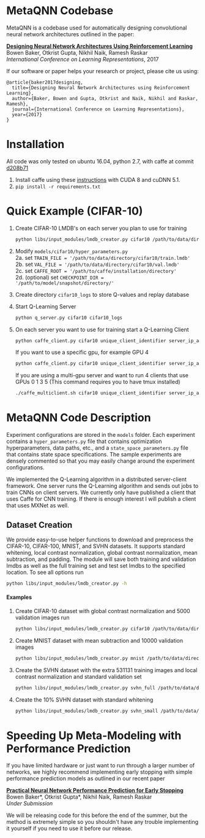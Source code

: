 MetaQNN Codebase
========

MetaQNN is a codebase used for automatically designing convolutional neural network architectures outlined in the paper: 

**[Designing Neural Network Architectures Using Reinforcement Learning](https://arxiv.org/pdf/1611.02167.pdf)**   
Bowen Baker, Otkrist Gupta, Nikhil Naik, Ramesh Raskar  
*International Conference on Learning Representations*, 2017

If our software or paper helps your research or project, please cite us using:

    @article{baker2017designing,
      title={Designing Neural Network Architectures using Reinforcement Learning},
      author={Baker, Bowen and Gupta, Otkrist and Naik, Nikhil and Raskar, Ramesh},
      journal={International Conference on Learning Representations},
      year={2017}
    }

# Installation
All code was only tested on ubuntu 16.04, python 2.7, with caffe at commit [d208b71](https://github.com/BVLC/caffe/tree/d208b714abb8425f1b96793e04508ad21724ae3f)

1. Install caffe using these [instructions](https://github.com/BVLC/caffe/wiki/Ubuntu-16.04-or-15.10-Installation-Guide) with CUDA 8 and cuDNN 5.1.
2. ```pip install -r requirements.txt```

# Quick Example (CIFAR-10)
1. Create CIFAR-10 LMDB's on each server you plan to use for training  

    ``` bash
    python libs/input_modules/lmdb_creator.py cifar10 /path/to/data/directory/cifar10 -gcn True -v 5000
    ```
    
2. Modify `models/cifar10/hyper_parameters.py`  
  2a. set `TRAIN_FILE = '/path/to/data/directory/cifar10/train.lmdb'`  
  2b. set `VAL_FILE = '/path/to/data/directory/cifar10/val.lmdb'`  
  2c. set `CAFFE_ROOT = '/path/to/caffe/installation/directory'`  
  2d. (optional) set `CHECKPOINT_DIR = '/path/to/model/snapshot/directory/'`  
3. Create directory `cifar10_logs` to store Q-values and replay database
4. Start Q-Learning Server

    ```bash 
    python q_server.py cifar10 cifar10_logs
    ```
    
5. On each server you want to use for training start a Q-Learning Client

    ```bash
    python caffe_client.py cifar10 unique_client_identifier server_ip_addr
    ```
    If you want to use a specific gpu, for example GPU 4
    ```bash
    python caffe_client.py cifar10 unique_client_identifier server_ip_addr -gpu 4
    ```
    If you are using a multi-gpu server and want to run 4 clients that use GPUs 0 1 3 5 (This command requires you to have tmux installed)
    ```bash
    ./caffe_multiclient.sh cifar10 unique_client_identifier server_ip_addr 0 1 3 5
    ```

# MetaQNN Code Description

Experiment configurations are stored in the `models` folder. Each experiment contains a `hyper_parameters.py` file that contains optimization hyperparameters, data paths, etc., and a `state_space_parameters.py` file that contains state space specifications. The sample experiments are densely commented so that you may easily change around the experiment configurations.

We implemented the Q-Learning algorithm in a distributed server-client framework. One server runs the Q-Learning algorithm and sends out jobs to train CNNs on client servers. We currently only have published a client that uses Caffe for CNN training. If there is enough interest I will publish a client that uses MXNet as well.

## Dataset Creation
We provide easy-to-use helper functions to download and preprocess the CIFAR-10, CIFAR-100, MNIST, and SVHN datasets. It supports standard whitening, local contrast normalization, global contrast normalization, mean subtraction, and padding. The module will save both training and validation lmdbs as well as the full training set and test set lmdbs to the specified location. To see all options run
```bash
python libs/input_modules/lmdb_creator.py -h
```
#### Examples
1. Create CIFAR-10 dataset with global contrast normalization and 5000 validation images run

    ```bash
    python libs/input_modules/lmdb_creator.py cifar10 /path/to/data/directory/cifar10 -gcn True -v 5000
    ```
    
2. Create MNIST dataset with mean subtraction and 10000 validation images

    ```bash
    python libs/input_modules/lmdb_creator.py mnist /path/to/data/directory/mnist -ms True -v 10000
    ```

3. Create the SVHN dataset with the extra 531131 training images and local contrast normalization and standard validation set

    ```bash
    python libs/input_modules/lmdb_creator.py svhn_full /path/to/data/directory/svhn_full -prep lcn 
    ```
    
4. Create the 10% SVHN dataset with standard whitening

    ```bash
    python libs/input_modules/lmdb_creator.py svhn_small /path/to/data/directory/svhn -prep standard_whiten
    ```

# Speeding Up Meta-Modeling with Performance Prediction

If you have limited hardware or just want to run through a larger number of networks, we highly recommend implementing early stopping with simple performance prediction models as outlined in our recent paper

**[Practical Neural Network Performance Prediction for Early Stopping](https://arxiv.org/pdf/1705.10823.pdf)**   
Bowen Baker\*, Otkrist Gupta\*, Nikhil Naik, Ramesh Raskar  
*Under Submission*

We will be releasing code for this before the end of the summer, but the method is extremely simple so you shouldn't have any trouble implementing it yourself if you need to use it before our release.
